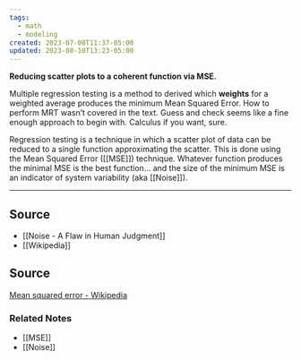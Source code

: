 ```yaml
---
tags:
  - math
  - modeling
created: 2023-07-08T11:37-05:00
updated: 2023-08-10T13:23-05:00
---
```

**Reducing scatter plots to a coherent function via MSE.**

Multiple regression testing is a method to derived which **weights** for a weighted average produces the minimum Mean Squared Error. How to perform MRT wasn’t covered in the text. Guess and check seems like a fine enough approach to begin with. Calculus if you want, sure.

Regression testing is a technique in which a scatter plot of data can be reduced to a single function approximating the scatter. This is done using the Mean Squared Error ([[MSE]]) technique. Whatever function produces the minimal MSE is the best function... and the size of the minimum MSE is an indicator of system variability (aka [[Noise]]).

---

## Source
- [[Noise - A Flaw in Human Judgment]]
- [[Wikipedia]]

## Source

[Mean squared error - Wikipedia](https://en.wikipedia.org/wiki/Mean_squared_error)

### Related Notes
- [[MSE]] 
- [[Noise]]